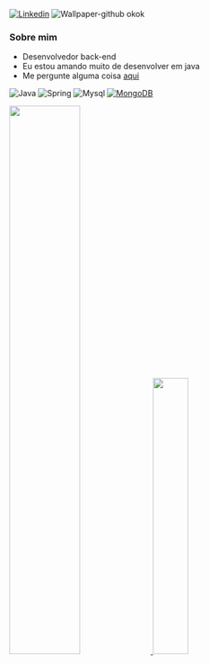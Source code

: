[![Linkedin](https://img.shields.io/badge/LinkedIn-0077B5?style=for-the-badge&logo=linkedin&logoColor=white)](https://www.linkedin.com/in/douglasbarreiros/)
![Wallpaper-github okok](https://github.com/douglasbarreiros701/douglasbarreiros701/assets/97680488/48a0d520-5ece-42f5-8bde-98e3d4255969)

### Sobre mim
* Desenvolvedor back-end
* Eu estou amando muito de desenvolver em java
* Me pergunte alguma coisa [aqui](https://www.linkedin.com/in/douglasbarreiros/)


![Java](https://img.shields.io/badge/Java-ED8B00?style=for-the-badge&logo=openjdk&logoColor=white)
![Spring](https://img.shields.io/badge/spring-%236DB33F.svg?style=for-the-badge&logo=spring&logoColor=white)
![Mysql](https://img.shields.io/badge/MySQL-00000F?style=for-the-badge&logo=mysql&logoColor=white)
[![MongoDB](https://img.shields.io/badge/MongoDB-4EA94B?style=for-the-badge&logo=mongodb&logoColor=white)](https://discordapp.com/users/DOG#7278)




  
<a href="https://git.io/streak-stats">
  <img src="https://github-readme-streak-stats.herokuapp.com?user=douglasbarreiros701&theme=windows-dark&hide_border=true&locale=pt_BR&date_format=j%2Fn%5B%2FY%5D&mode=weekly" width="50%" />
</a>


<a href="https://github.com/douglasbarreiros701/github-readme-stats">
  <img src="https://github-readme-stats.vercel.app/api/top-langs/?username=douglasbarreiros701&layout=compact&theme=github_dark" width="35.5%" />
</a>











    
  
  
  

